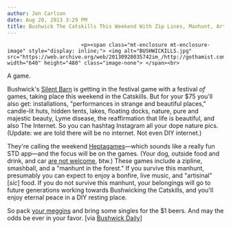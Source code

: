 ```yaml
---
author: Jen Carlson
date: Aug 20, 2013 3:29 PM
title: Bushwick The Catskills This Weekend With Zip Lines, Manhunt, Artisanal Stuff
---
```



                            
                            
                            
                            <p><span class="mt-enclosure mt-enclosure-image" style="display: inline;"> <img alt="BUSHWICKILLS.jpg" src="https://web.archive.org/web/20130928035742im_/http://gothamist.com/attachments/arts_jen/BUSHWICKILLS.jpg" width="640" height="480" class="image-none"> </span><br>
<span class="photo_caption">A game.</span></p>

<p>Bushwick&apos;s <a href="https://web.archive.org/web/20130928035742/http://gothamist.com/tags/silentbarn">Silent Barn</a> is getting in the festival game with a festival <em>of</em> games, taking place this weekend in the Catskills. But for your $75 you&apos;ll also get: installations, &quot;performances in strange and beautiful places,&quot; candle-lit huts, hidden tents, lakes, floating docks, nature, pure and majestic beauty, Lyme disease, the reaffirmation that life is beautiful, and also The Internet. So you can hashtag Instagram all your dope nature pics. (Update: we are told there will be no internet. Not even DIY internet.)</p>

<p>They&apos;re calling the weekend <a href="https://web.archive.org/web/20130928035742/http://heptagames.org/">Heptagames</a>&#x2014;which sounds like a really fun STD app&#x2014;and the focus will be on the games. (Your dog, outside food and drink, and car <a href="https://web.archive.org/web/20130928035742/http://heptagames.org/?page_id=108">are not welcome</a>, btw.) These games include a zipline, smashball, and a &quot;manhunt in the forest.&quot; If you survive this manhunt, presumably you can expect to enjoy a bonfire, live music, and &quot;artisinal&quot; [<em>sic</em>] food. If you do not survive this manhunt, your belongings will go to future generations working towards Bushwicking the Catskills, and you&apos;ll enjoy eternal peace in a DIY resting place.</p>

<p>So pack <a href="https://web.archive.org/web/20130928035742/http://gothamist.com/tags/meggings">your meggins</a> and bring some singles for the $1 beers. And may the odds be ever in your favor. [via <a href="https://web.archive.org/web/20130928035742/http://bushwickdaily.com/2013/08/escapes-heptagames-in-the-catskills/">Bushwick Daily</a>]</p>
                            
                            
                            